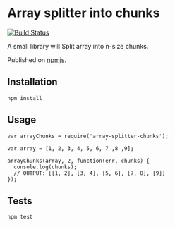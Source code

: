 Array splitter into chunks
=========
[![Build Status](https://travis-ci.org/jehadnasser/array-splitter-chunks.svg?branch=master)](https://travis-ci.org/jehadnasser/array-splitter-chunks)

A small library will Split array into n-size chunks.

Published on [npmjs](https://www.npmjs.com/package/array-splitter-chunks).

## Installation

  `npm install`

## Usage

    var arrayChunks = require('array-splitter-chunks');

    var array = [1, 2, 3, 4, 5, 6, 7 ,8 ,9];

    arrayChunks(array, 2, function(err, chunks) {
      console.log(chunks);
      // OUTPUT: [[1, 2], [3, 4], [5, 6], [7, 8], [9]]
    });

## Tests

  `npm test`
